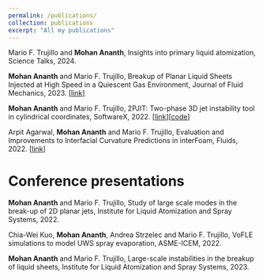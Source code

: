 ```yaml
---
permalink: /publications/
collection: publications
excerpt: "All my publications"
---
```


Mario F. Trujillo and **Mohan Ananth**, Insights into primary liquid atomization, Science Talks, 2024.

**Mohan Ananth** and Mario F. Trujillo, Breakup of Planar Liquid Sheets Injected at High Speed in a Quiescent Gas Environment, Journal of Fluid Mechanics, 2023. [[link](https://www.cambridge.org/core/journals/journal-of-fluid-mechanics/article/breakup-of-planar-liquid-sheets-injected-at-high-speed-in-a-quiescent-gas-environment/BFEFDD9CD38E81DDE11D5FB902FC0A9E)]

**Mohan Ananth** and Mario F. Trujillo, 2PJIT: Two-phase 3D jet instability tool in cylindrical coordinates, SoftwareX, 2022. [[link](https://www.sciencedirect.com/science/article/pii/S2352711022000206)][[code](https://github.com/ElsevierSoftwareX/SOFTX-D-21-00119)]

Arpit Agarwal, **Mohan Ananth** and Mario F. Trujillo, Evaluation and Improvements to Interfacial Curvature Predictions in interFoam, Fluids, 2022. [[link](https://www.mdpi.com/2311-5521/7/4/128)]

Conference presentations
======
**Mohan Ananth** and Mario F. Trujillo, Study of large scale modes in the break-up of 2D planar jets, Institute for Liquid Atomization and Spray Systems, 2022.

Chia-Wei Kuo, **Mohan Ananth**, Andrea Strzelec and Mario F. Trujillo, VoFLE simulations to model UWS spray evaporation, ASME-ICEM, 2022.

**Mohan Ananth** and Mario F. Trujillo, Large-scale instabilities in the breakup of liquid sheets, Institute for Liquid Atomization and Spray Systems, 2023.
